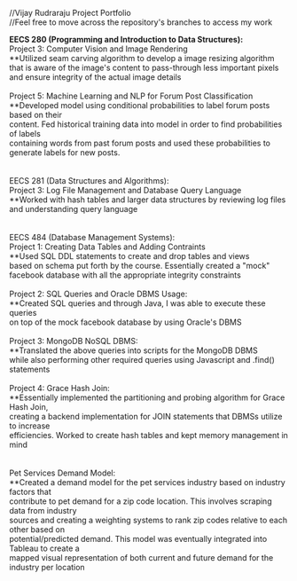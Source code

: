 //Vijay Rudraraju Project Portfolio <br />
//Feel free to move across the repository's branches to access my work

**EECS 280 (Programming and Introduction to Data Structures):** <br />
Project 3: Computer Vision and Image Rendering <br />
**Utilized seam carving algorithm to develop a image resizing algorithm <br />
that is aware of the image's content to pass-through less important pixels <br />
and ensure integrity of the actual image details <br />
<br />
Project 5: Machine Learning and NLP for Forum Post Classification <br />
**Developed model using conditional probabilities to label forum posts based on their <br />
content. Fed historical training data into model in order to find probabilities of labels <br /> 
containing words from past forum posts and used these probabilities to generate labels for new posts. <br />
<br />
<br />
EECS 281 (Data Structures and Algorithms): <br />
Project 3: Log File Management and Database Query Language <br />
**Worked with hash tables and larger data structures by reviewing log files <br />
and understanding query language <br />
<br />
<br />
EECS 484 (Database Management Systems): <br />
Project 1: Creating Data Tables and Adding Contraints <br />
**Used SQL DDL statements to create and drop tables and views <br />
based on schema put forth by the course. Essentially created a "mock" <br />
facebook database with all the appropriate integrity constraints <br />
<br />
Project 2: SQL Queries and Oracle DBMS Usage: <br />
**Created SQL queries and through Java, I was able to execute these queries <br />
on top of the mock facebook database by using Oracle's DBMS <br />
<br />
Project 3: MongoDB NoSQL DBMS: <br />
**Translated the above queries into scripts for the MongoDB DBMS <br />
while also performing other required queries using Javascript and .find() <br />
statements <br />
<br />
Project 4: Grace Hash Join: <br />
**Essentially implemented the partitioning and probing algorithm for Grace Hash Join, <br />
creating a backend implementation for JOIN statements that DBMSs utilize to increase <br />
efficiencies. Worked to create hash tables and kept memory management in mind <br />
<br />
<br />
Pet Services Demand Model: <br />
**Created a demand model for the pet services industry based on industry factors that <br />
contribute to pet demand for a zip code location. This involves scraping data from industry <br />
sources and creating a weighting systems to rank zip codes relative to each other based on <br />
potential/predicted demand. This model was eventually integrated into Tableau to create a <br />
mapped visual representation of both current and future demand for the industry per location <br />


